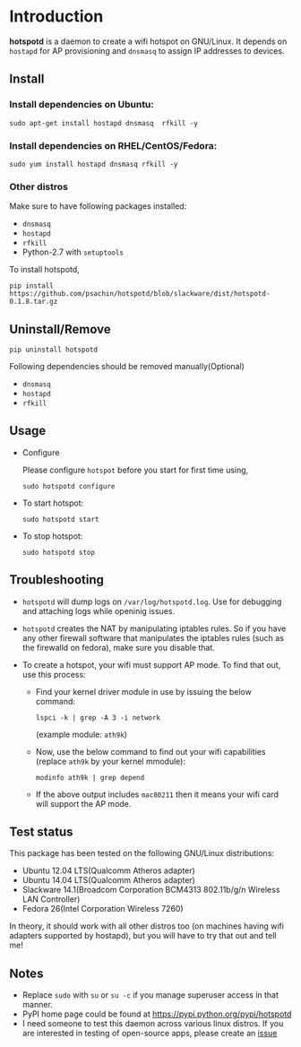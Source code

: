 # Introduction

**hotspotd** is a daemon to create a wifi hotspot on GNU/Linux. It
depends on `hostapd` for AP provisioning and `dnsmasq` to assign IP
addresses to devices.

## Install


### Install dependencies on Ubuntu:

```
sudo apt-get install hostapd dnsmasq  rfkill -y
```

### Install dependencies on RHEL/CentOS/Fedora:

```
sudo yum install hostapd dnsmasq rfkill -y
```

### Other distros
Make sure to have following packages installed:
- `dnsmasq`
- `hostapd`
- `rfkill`
- Python-2.7 with `setuptools`

To install hotspotd,
```
pip install https://github.com/psachin/hotspotd/blob/slackware/dist/hotspotd-0.1.8.tar.gz
```

## Uninstall/Remove

```
pip uninstall hotspotd
```

Following dependencies should be removed manually(Optional)
- `dnsmasq`
- `hostapd`
- `rfkill`

## Usage

- Configure

	Please configure `hotspot` before you start for first time using,
	```
	sudo hotspotd configure
	```

- To start hotspot:

	```
	sudo hotspotd start
	```

- To stop hotspot:

	```
	sudo hotspotd stop
	```


## Troubleshooting

* `hotspotd` will dump logs on `/var/log/hotspotd.log`. Use for
  debugging and attaching logs while openinig issues.

* `hotspotd` creates the NAT by manipulating iptables rules. So if you
  have any other firewall software that manipulates the iptables rules
  (such as the firewalld on fedora), make sure you disable that.


* To create a hotspot, your wifi must support AP mode. To find that
  out, use this process:

	* Find your kernel driver module in use by issuing the below command:

		```
		lspci -k | grep -A 3 -i network
		```

		(example module: `ath9k`)

	* Now, use the below command to find out your wifi capabilities
      (replace `ath9k` by your kernel mmodule):

		```
		modinfo ath9k | grep depend
		```

	* If the above output includes `mac80211` then it means your wifi
      card will support the AP mode.

## Test status

This package has been tested on the following GNU/Linux distributions:

* Ubuntu 12.04 LTS(Qualcomm Atheros adapter)
* Ubuntu 14.04 LTS(Qualcomm Atheros adapter)
* Slackware 14.1(Broadcom Corporation BCM4313 802.11b/g/n Wireless LAN Controller)
* Fedora 26(Intel Corporation Wireless 7260)

In theory, it should work with all other distros too (on machines
having wifi adapters supported by hostapd), but you will have to try
that out and tell me!

## Notes
* Replace `sudo` with `su` or `su -c` if you manage superuser access
  in that manner.
* PyPI home page could be found at https://pypi.python.org/pypi/hotspotd
* I need someone to test this daemon across various linux distros. If
  you are interested in testing of open-source apps, please create an [issue](https://github.com/prahladyeri/hotspotd/issues/new)
